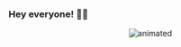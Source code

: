 ### Hey everyone! 🤖👾

<p align="center">
  <img src="![cat1](https://user-images.githubusercontent.com/95926496/227261297-66b1ec5d-bff5-4dca-be0b-bbfdf1f28308.gif)" alt="animated" />
</p>

